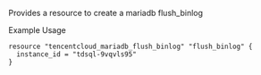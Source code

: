 Provides a resource to create a mariadb flush_binlog

Example Usage

```hcl
resource "tencentcloud_mariadb_flush_binlog" "flush_binlog" {
  instance_id = "tdsql-9vqvls95"
}
```